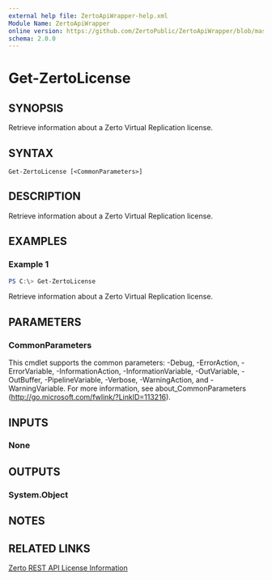 ```yaml
---
external help file: ZertoApiWrapper-help.xml
Module Name: ZertoApiWrapper
online version: https://github.com/ZertoPublic/ZertoApiWrapper/blob/master/docs/Get-ZertoLicense.md
schema: 2.0.0
---
```


# Get-ZertoLicense

## SYNOPSIS
Retrieve information about a Zerto Virtual Replication license.

## SYNTAX

```
Get-ZertoLicense [<CommonParameters>]
```

## DESCRIPTION
Retrieve information about a Zerto Virtual Replication license.

## EXAMPLES

### Example 1
```powershell
PS C:\> Get-ZertoLicense
```

Retrieve information about a Zerto Virtual Replication license.

## PARAMETERS

### CommonParameters
This cmdlet supports the common parameters: -Debug, -ErrorAction, -ErrorVariable, -InformationAction, -InformationVariable, -OutVariable, -OutBuffer, -PipelineVariable, -Verbose, -WarningAction, and -WarningVariable. For more information, see about_CommonParameters (http://go.microsoft.com/fwlink/?LinkID=113216).

## INPUTS

### None
## OUTPUTS

### System.Object
## NOTES

## RELATED LINKS

[Zerto REST API License Information](http://s3.amazonaws.com/zertodownload_docs/Latest/Zerto%20Virtual%20Replication%20Zerto%20Virtual%20Manager%20%28ZVM%29%20-%20vSphere%20Online%20Help/RestfulAPIs/StatusAPIs.5.034.html#)
